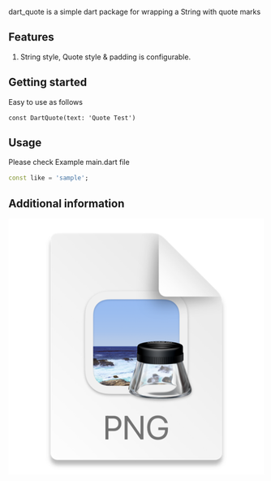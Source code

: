<!-- 
This README describes the package. If you publish this package to pub.dev,
this README's contents appear on the landing page for your package.

For information about how to write a good package README, see the guide for
[writing package pages](https://dart.dev/guides/libraries/writing-package-pages). 

For general information about developing packages, see the Dart guide for
[creating packages](https://dart.dev/guides/libraries/create-library-packages)
and the Flutter guide for
[developing packages and plugins](https://flutter.dev/developing-packages). 
-->

dart_quote is a simple dart package for wrapping a String with quote marks

## Features

01. String style, Quote style & padding is configurable.

## Getting started

Easy to use as follows

    const DartQuote(text: 'Quote Test')

## Usage

Please check Example main.dart file



```dart
const like = 'sample';
```

## Additional information

![img.png](img.png)
